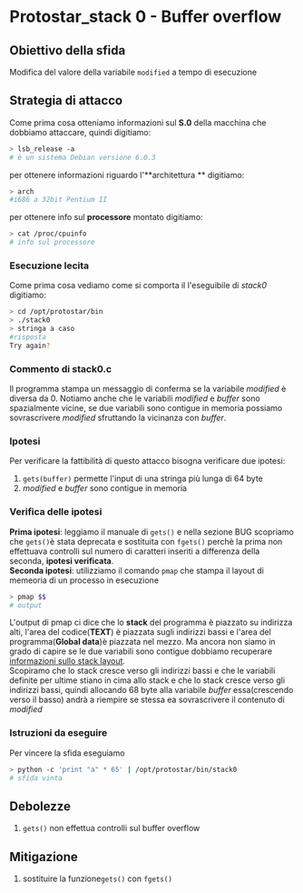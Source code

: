 # Protostar_stack 0 - Buffer overflow

## Obiettivo della sfida
Modifica del valore della variabile `modified` a tempo di esecuzione

## Strategia di attacco
Come prima cosa otteniamo informazioni sul **S.0** della macchina che dobbiamo attaccare, quindi digitiamo:
```bash
> lsb_release -a
# è un sistema Debian versione 6.0.3
```
per ottenere informazioni riguardo l'**architettura ** digitiamo:
```bash
> arch
#i686 a 32bit Pentium II
```
per ottenere info sul **processore** montato digitiamo:
```bash
> cat /proc/cpuinfo
# info sul processore
```
### Esecuzione lecita
Come prima cosa vediamo come si comporta il l'eseguibile di _stack0_ digitiamo:
```bash
> cd /opt/protostar/bin
> ./stack0
> stringa a caso
#risposta
Try again?
```
### Commento di stack0.c
Il programma stampa un messaggio di conferma se la variabile _modified_ è diversa da 0. Notiamo anche che le variabili _modified_ e _buffer_ sono spazialmente vicine, se due variabili sono contigue in memoria possiamo sovrascrivere _modified_ sfruttando la vicinanza con _buffer_.

### Ipotesi
Per verificare la fattibilità di questo attacco bisogna verificare due ipotesi:
1. `gets(buffer)` permette l'input di una stringa più lunga di 64 byte
2. _modified_ e _buffer_ sono contigue in memoria

### Verifica delle ipotesi

**Prima ipotesi**: leggiamo il manuale di `gets()` e nella sezione BUG scopriamo che `gets()`è stata deprecata e sostituita con `fgets()` perchè la prima non effettuava controlli sul numero di caratteri inseriti a differenza della seconda, **ipotesi verificata**.  
**Seconda ipotesi**: utilizziamo il comando `pmap` che stampa il layout di memeoria di un processo in esecuzione
```bash
> pmap $$
# output
```
L'output di pmap ci dice che lo **stack** del programma è piazzato su indirizza alti, l'area del codice(**TEXT**) è piazzata sugli indirizzi bassi e l'area del programma(**Global data**)è piazzata nel mezzo. Ma ancora non siamo in grado di capire se le due variabili sono contigue dobbiamo recuperare [informazioni sullo stack layout](http://duartes.org/gustavo/blog/post/journey-to-the-stack/).  
Scopiramo che lo stack cresce verso gli indirizzi bassi e che le variabili definite per ultime stiano in cima allo stack e che lo stack cresce verso gli indirizzi bassi, quindi allocando 68 byte alla variabile _buffer_ essa(crescendo verso il basso) andrà a riempire se stessa ea sovrascrivere il contenuto di _modified_


### Istruzioni da eseguire
Per vincere la sfida eseguiamo
```bash
> python -c 'print "a" * 65' | /opt/protostar/bin/stack0
# sfida vinta
```

## Debolezze
1. `gets()` non effettua controlli sul buffer overflow

## Mitigazione
1. sostituire la funzione`gets()` con `fgets()`